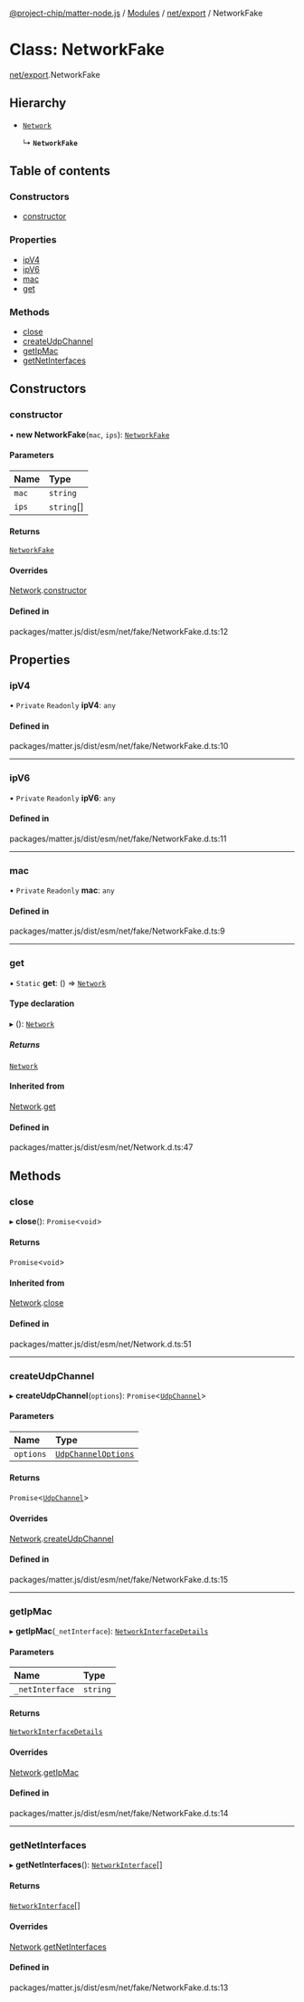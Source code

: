 [@project-chip/matter-node.js](../README.md) / [Modules](../modules.md) / [net/export](../modules/net_export.md) / NetworkFake

# Class: NetworkFake

[net/export](../modules/net_export.md).NetworkFake

## Hierarchy

- [`Network`](net_export.Network.md)

  ↳ **`NetworkFake`**

## Table of contents

### Constructors

- [constructor](net_export.NetworkFake.md#constructor)

### Properties

- [ipV4](net_export.NetworkFake.md#ipv4)
- [ipV6](net_export.NetworkFake.md#ipv6)
- [mac](net_export.NetworkFake.md#mac)
- [get](net_export.NetworkFake.md#get)

### Methods

- [close](net_export.NetworkFake.md#close)
- [createUdpChannel](net_export.NetworkFake.md#createudpchannel)
- [getIpMac](net_export.NetworkFake.md#getipmac)
- [getNetInterfaces](net_export.NetworkFake.md#getnetinterfaces)

## Constructors

### constructor

• **new NetworkFake**(`mac`, `ips`): [`NetworkFake`](net_export.NetworkFake.md)

#### Parameters

| Name | Type |
| :------ | :------ |
| `mac` | `string` |
| `ips` | `string`[] |

#### Returns

[`NetworkFake`](net_export.NetworkFake.md)

#### Overrides

[Network](net_export.Network.md).[constructor](net_export.Network.md#constructor)

#### Defined in

packages/matter.js/dist/esm/net/fake/NetworkFake.d.ts:12

## Properties

### ipV4

• `Private` `Readonly` **ipV4**: `any`

#### Defined in

packages/matter.js/dist/esm/net/fake/NetworkFake.d.ts:10

___

### ipV6

• `Private` `Readonly` **ipV6**: `any`

#### Defined in

packages/matter.js/dist/esm/net/fake/NetworkFake.d.ts:11

___

### mac

• `Private` `Readonly` **mac**: `any`

#### Defined in

packages/matter.js/dist/esm/net/fake/NetworkFake.d.ts:9

___

### get

▪ `Static` **get**: () => [`Network`](net_export.Network.md)

#### Type declaration

▸ (): [`Network`](net_export.Network.md)

##### Returns

[`Network`](net_export.Network.md)

#### Inherited from

[Network](net_export.Network.md).[get](net_export.Network.md#get)

#### Defined in

packages/matter.js/dist/esm/net/Network.d.ts:47

## Methods

### close

▸ **close**(): `Promise`\<`void`\>

#### Returns

`Promise`\<`void`\>

#### Inherited from

[Network](net_export.Network.md).[close](net_export.Network.md#close)

#### Defined in

packages/matter.js/dist/esm/net/Network.d.ts:51

___

### createUdpChannel

▸ **createUdpChannel**(`options`): `Promise`\<[`UdpChannel`](../interfaces/net_export.UdpChannel.md)\>

#### Parameters

| Name | Type |
| :------ | :------ |
| `options` | [`UdpChannelOptions`](../interfaces/net_export.UdpChannelOptions.md) |

#### Returns

`Promise`\<[`UdpChannel`](../interfaces/net_export.UdpChannel.md)\>

#### Overrides

[Network](net_export.Network.md).[createUdpChannel](net_export.Network.md#createudpchannel)

#### Defined in

packages/matter.js/dist/esm/net/fake/NetworkFake.d.ts:15

___

### getIpMac

▸ **getIpMac**(`_netInterface`): [`NetworkInterfaceDetails`](../modules/net_export.md#networkinterfacedetails)

#### Parameters

| Name | Type |
| :------ | :------ |
| `_netInterface` | `string` |

#### Returns

[`NetworkInterfaceDetails`](../modules/net_export.md#networkinterfacedetails)

#### Overrides

[Network](net_export.Network.md).[getIpMac](net_export.Network.md#getipmac)

#### Defined in

packages/matter.js/dist/esm/net/fake/NetworkFake.d.ts:14

___

### getNetInterfaces

▸ **getNetInterfaces**(): [`NetworkInterface`](../modules/net_export.md#networkinterface)[]

#### Returns

[`NetworkInterface`](../modules/net_export.md#networkinterface)[]

#### Overrides

[Network](net_export.Network.md).[getNetInterfaces](net_export.Network.md#getnetinterfaces)

#### Defined in

packages/matter.js/dist/esm/net/fake/NetworkFake.d.ts:13
